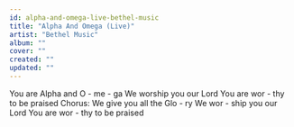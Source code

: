 ```yaml
---
id: alpha-and-omega-live-bethel-music
title: "Alpha And Omega (Live)"
artist: "Bethel Music"
album: ""
cover: ""
created: ""
updated: ""
---
```


You are Alpha  and O - me -   ga
We worship you our Lord
You are wor - thy  to  be praised
Chorus:
We  give  you  all   the  Glo - ry
We wor - ship  you our Lord
You are wor - thy  to  be  praised